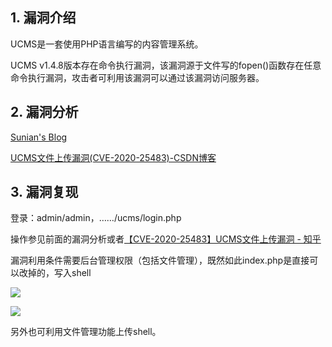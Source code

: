 ## 1. 漏洞介绍

UCMS是一套使用PHP语言编写的内容管理系统。

UCMS v1.4.8版本存在命令执行漏洞，该漏洞源于文件写的fopen()函数存在任意命令执行漏洞，攻击者可利用该漏洞可以通过该漏洞访问服务器。

## 2. 漏洞分析

[Sunian's Blog](https://zhuabapa.top/2020/09/08/UCMS%20v.1.4.8%20Command%20execution/)

[UCMS文件上传漏洞(CVE-2020-25483)-CSDN博客](https://blog.csdn.net/Destiny_one/article/details/121263904)

## 3. 漏洞复现

登录：admin/admin，……/ucms/login.php

操作参见前面的漏洞分析或者[【CVE-2020-25483】UCMS文件上传漏洞 - 知乎](https://zhuanlan.zhihu.com/p/617268942)

漏洞利用条件需要后台管理权限（包括文件管理），既然如此index.php是直接可以改掉的，写入shell

![](https://fastly.jsdelivr.net/gh/z9m8r8/PicGo-Notes-Pu/202312291730187.png)

![](https://fastly.jsdelivr.net/gh/z9m8r8/PicGo-Notes-Pu/202312291732228.png)

另外也可利用文件管理功能上传shell。